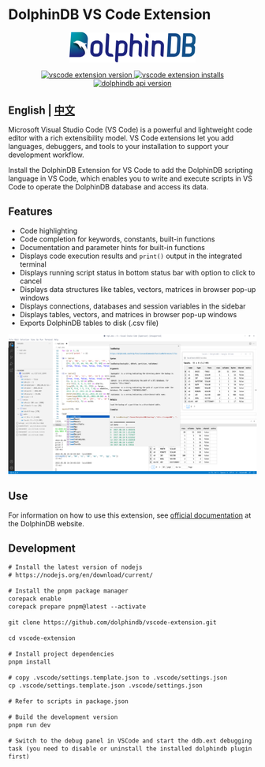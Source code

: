 # DolphinDB VS Code Extension

<p align='center'>
    <img src='./images/ddb.png' alt='DolphinDB VSCode Extension' width='256'>
</p>

<p align='center'>
    <a href='https://marketplace.visualstudio.com/items?itemName=dolphindb.dolphindb-vscode' target='_blank'>
        <img alt='vscode extension version' src='https://img.shields.io/visual-studio-marketplace/v/dolphindb.dolphindb-vscode?style=flat-square&color=39aaf2' />
    </a>
    <a href='https://marketplace.visualstudio.com/items?itemName=dolphindb.dolphindb-vscode' target='_blank'>
        <img alt='vscode extension installs' src='https://img.shields.io/visual-studio-marketplace/i/dolphindb.dolphindb-vscode?style=flat-square&color=39aaf2' />
    </a>
    <a href='https://github.com/dolphindb/api-javascript' target='_blank'>
        <img alt='dolphindb api version' src='https://img.shields.io/npm/v/dolphindb?color=brightgreen&label=api-javascript&style=flat-square' />
    </a>
</p>

## English | [中文](./README.zh.md)

Microsoft Visual Studio Code (VS Code) is a powerful and lightweight code editor with a rich extensibility model. VS Code extensions let you add languages, debuggers, and tools to your installation to support your development workflow.

Install the DolphinDB Extension for VS Code to add the DolphinDB scripting language in VS Code, which enables you to write and execute scripts in VS Code to operate the DolphinDB database and access its data.

## Features
- Code highlighting
- Code completion for keywords, constants, built-in functions
- Documentation and parameter hints for built-in functions
- Displays code execution results and `print()` output in the integrated terminal
- Displays running script status in bottom status bar with option to click to cancel
- Displays data structures like tables, vectors, matrices in browser pop-up windows
- Displays connections, databases and session variables in the sidebar
- Displays tables, vectors, and matrices in browser pop-up windows 
- Exports DolphinDB tables to disk (.csv file)

<img src='./images/demo.png' width='1200'>

## Use

For information on how to use this extension, see [official documentation](https://docs.dolphindb.cn/en/Tutorials/vscode_extension.html) at the DolphinDB website.

## Development
```shell
# Install the latest version of nodejs
# https://nodejs.org/en/download/current/

# Install the pnpm package manager
corepack enable
corepack prepare pnpm@latest --activate

git clone https://github.com/dolphindb/vscode-extension.git

cd vscode-extension

# Install project dependencies
pnpm install

# copy .vscode/settings.template.json to .vscode/settings.json
cp .vscode/settings.template.json .vscode/settings.json

# Refer to scripts in package.json

# Build the development version
pnpm run dev

# Switch to the debug panel in VSCode and start the ddb.ext debugging task (you need to disable or uninstall the installed dolphindb plugin first)
```
